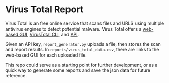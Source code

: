 # Virus Total Report
Virus Total is an free online service that scans files and URLS using multiple antivirus engines to detect potential malware. Virus Total offers a [web-based GUI](https://www.virustotal.com/gui/home/upload), [VirusTotal CLI](https://github.com/VirusTotal/vt-cli), and [API](https://docs.virustotal.com/reference/overview).

Given an API key, `report_generator.py` uploads a file, then stores the scan and report results. In `reports/virus_total_data.csv`, there are links to the web-based GUI for each uploaded file. 

This repo could serve as a starting point for further development, or as a quick way to generate some reports and save the json data for future reference. 